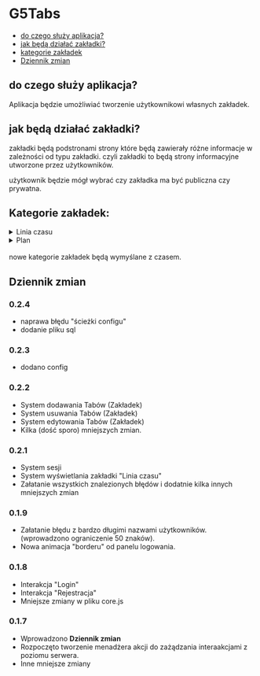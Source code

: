 # G5Tabs
* [do czego służy aplikacja?](#do-czego-służy-aplikacja)
* [jak będą działać zakładki?](#jak-będą-działać-zakładki)
* [kategorie zakładek](#kategorie-zakładek)
* [Dziennik zmian](#dziennik-zmian)

## do czego służy aplikacja?
Aplikacja będzie umożliwiać tworzenie użytkownikowi własnych zakładek.

## jak będą działać zakładki?
zakładki będą podstronami strony które będą zawierały różne informacje w zależności od typu zakładki. czyli zakładki to będą strony informacyjne utworzone przez użytkowników.

użytkownik będzie mógł wybrać czy zakładka ma być publiczna czy prywatna.

## Kategorie zakładek: 
<details>
<summary>Linia czasu</summary>
użytkownik w lini czasu mógłby  dodawać co się stało lub stanie w danym dniu. a następnie strona by generowała linie na środku ekranu a na górze lub dole generowała by pojemniki z informacjami umieszczonymi przez użytkownika.
</details>
<details>
<summary>Plan</summary>
użytkownik w planie może dodawać jakie ma plany na przyszłość. strona będzie wyświetlała liste z odliczaniem do każdego poszczególnego planu na przyszłość.
</details>
<br/>
nowe kategorie zakładek będą wymyślane z czasem. 

## Dziennik zmian

### 0.2.4
+ naprawa błędu "ścieżki configu"
+ dodanie pliku sql

### 0.2.3
+ dodano config

### 0.2.2
+ System dodawania Tabów (Zakładek)
+ System usuwania Tabów (Zakładek)
+ System edytowania Tabów (Zakładek)
+ Kilka (dość sporo) mniejszych zmian.

### 0.2.1
+ System sesji
+ System wyświetlania zakładki "Linia czasu"
+ Załatanie wszystkich znalezionych błędów i dodatnie kilka innych mniejszych zmian

### 0.1.9
+ Załatanie błędu z bardzo długimi nazwami użytkowników. (wprowadzono ograniczenie 50 znaków).
+ Nowa animacja "borderu" od panelu logowania.

### 0.1.8
+ Interakcja "Login"
+ Interakcja "Rejestracja"
+ Mniejsze zmiany w pliku core.js

### 0.1.7
+ Wprowadzono **Dziennik zmian**
+ Rozpoczęto tworzenie menadżera akcji do zażądzania interaakcjami z poziomu serwera.
+ Inne mniejsze zmiany
